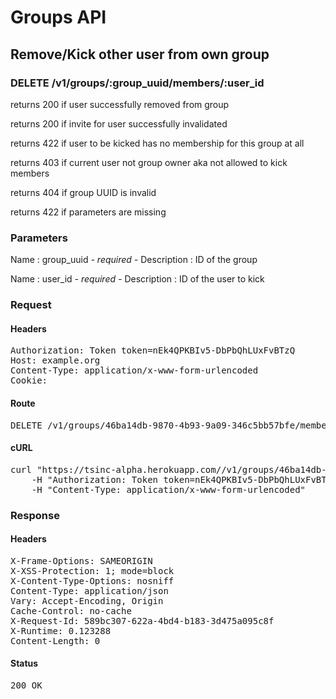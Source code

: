 # Groups API

## Remove/Kick other user from own group

### DELETE /v1/groups/:group_uuid/members/:user_id

returns 200 if user successfully removed from group

returns 200 if invite for user successfully invalidated

returns 422 if user to be kicked has no membership for this group at all

returns 403 if current user not group owner aka not allowed to kick members

returns 404 if group UUID is invalid

returns 422 if parameters are missing

### Parameters

Name : group_uuid *- required -*
Description : ID of the group

Name : user_id *- required -*
Description : ID of the user to kick

### Request

#### Headers

<pre>Authorization: Token token=nEk4QPKBIv5-DbPbQhLUxFvBTzQ
Host: example.org
Content-Type: application/x-www-form-urlencoded
Cookie: </pre>

#### Route

<pre>DELETE /v1/groups/46ba14db-9870-4b93-9a09-346c5bb57bfe/members/407</pre>

#### cURL

<pre class="request">curl &quot;https://tsinc-alpha.herokuapp.com//v1/groups/46ba14db-9870-4b93-9a09-346c5bb57bfe/members/407&quot; -d &#39;&#39; -X DELETE \
	-H &quot;Authorization: Token token=nEk4QPKBIv5-DbPbQhLUxFvBTzQ&quot; \
	-H &quot;Content-Type: application/x-www-form-urlencoded&quot;</pre>

### Response

#### Headers

<pre>X-Frame-Options: SAMEORIGIN
X-XSS-Protection: 1; mode=block
X-Content-Type-Options: nosniff
Content-Type: application/json
Vary: Accept-Encoding, Origin
Cache-Control: no-cache
X-Request-Id: 589bc307-622a-4bd4-b183-3d475a095c8f
X-Runtime: 0.123288
Content-Length: 0</pre>

#### Status

<pre>200 OK</pre>

